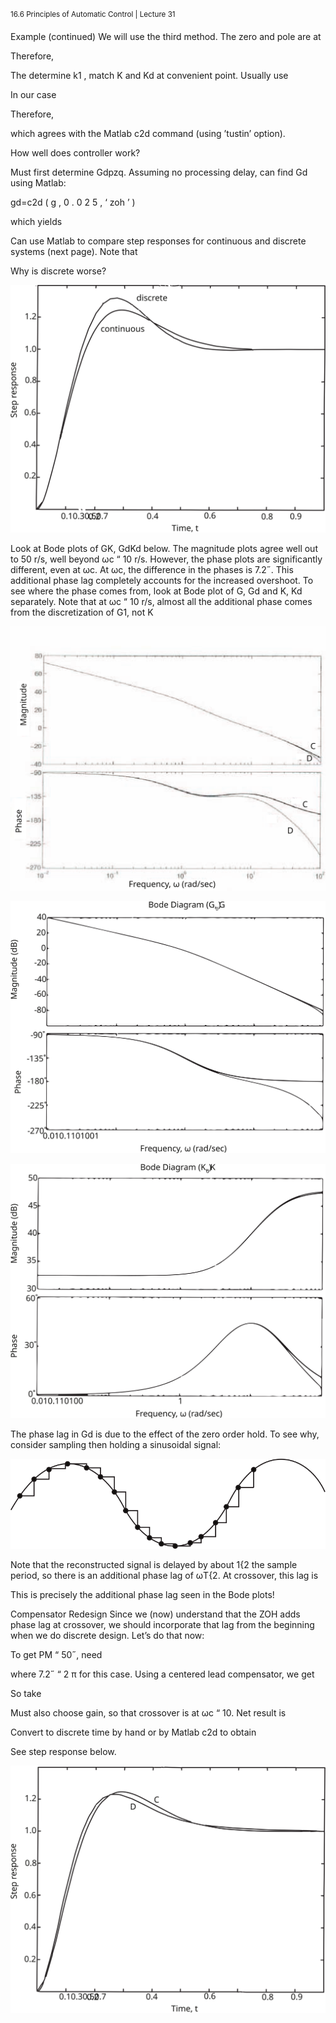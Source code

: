 <sup>16.6 Principles of Automatic Control | Lecture 31</sup>

Example (continued)
We will use the third method. The zero and pole are at

Therefore,

The determine k1
, match K and Kd at convenient point. Usually use

In our case

Therefore,


which agrees with the Matlab c2d command (using ’tustin’ option).

How well does controller work?

Must first determine Gdpzq. Assuming no processing delay, can find Gd using Matlab:

gd=c2d ( g , 0 . 0 2 5 , ‘ zoh ’ )

which yields

Can use Matlab to compare step responses for continuous and discrete systems (next page).
Note that

Why is discrete worse?

![fig_id](images/31/step.svg "Title Text")

Look at Bode plots of GK, GdKd below. The magnitude plots agree well out to 50 r/s, well
beyond ωc “ 10 r/s. However, the phase plots are significantly different, even at ωc. At ωc,
the difference in the phases is 7.2˝. This additional phase lag completely accounts for the
increased overshoot.
To see where the phase comes from, look at Bode plot of G, Gd and K, Kd separately. Note
that at ωc “ 10 r/s, almost all the additional phase comes from the discretization of G1, not K

![fig_id](images/31/bode.svg "Title Text")

![fig_id](images/31/bode2.svg "Title Text")

![fig_id](images/31/bode3.svg "Title Text")

The phase lag in Gd is due to the effect of the zero order hold. To see why, consider sampling
then holding a sinusoidal signal:

![fig_id](images/31/sampling.svg "Title Text")

Note that the reconstructed signal is delayed by about 1{2 the sample period, so there is an
additional phase lag of ωT{2. At crossover, this lag is

This is precisely the additional phase lag seen in the Bode plots!

Compensator Redesign
Since we (now) understand that the ZOH adds phase lag at crossover, we should incorporate
that lag from the beginning when we do discrete design. Let’s do that now:

To get PM “ 50˝, need


where 7.2˝ “ 2 π for this case.
Using a centered lead compensator, we get

So take

Must also choose gain, so that crossover is at ωc “ 10. Net result is

Convert to discrete time by hand or by Matlab c2d to obtain

See step response below.

![fig_id](images/31/step2.svg "Title Text")
